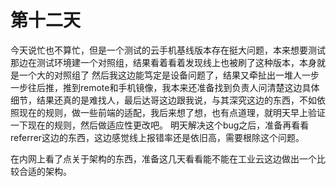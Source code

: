 # 第十二天

今天说忙也不算忙，但是一个测试的云手机基线版本存在挺大问题，本来想要测试那边在测试环境建一个对照组，结果看着看着发现线上也被刷了这种版本，本身就是一个大的对照组了
然后我这边能笃定是设备问题了，结果又牵扯出一堆人一步一步往后推，推到remote和手机镜像，我本来还准备找到负责人问清楚这边具体细节，结果还真的是难找人，最后达哥这边跟我说，与其深究这边的东西，不如依照现在的规则，做一些前端的适配，我后来想了想，也有点道理，就明天早上验证一下现在的规则，然后做适应性更改吧。
明天解决这个bug之后，准备再看看referrer这边的东西，这边感觉线上报错率还是依旧高，需要根除这个问题。

在内网上看了点关于架构的东西，准备这几天看看能不能在工业云这边做出一个比较合适的架构。

